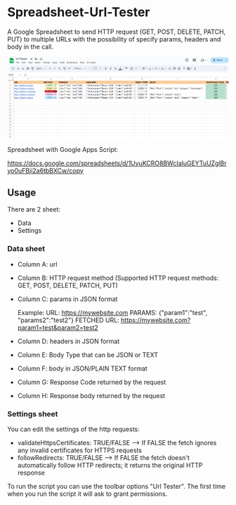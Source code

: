 # Spreadsheet-Url-Tester
A Google Spreadsheet to send HTTP request (GET, POST, DELETE, PATCH, PUT) to multiple URLs with the possibility of specify params, headers and body in the call.


![screenshot](Url-tester.png)



Spreadsheet with Google Apps Script:

https://docs.google.com/spreadsheets/d/1UyuKCRO8BWcIaluGEYTuUZglBryo0uFBji2a6tbBXCw/copy


## Usage

There are 2 sheet:
- Data
- Settings

### Data sheet

- Column A: url
- Column B: HTTP request method (Supported HTTP request methods: GET, POST, DELETE, PATCH, PUT)
- Column C: params in JSON format

     Example:
     URL: https://mywebsite.com
     PARAMS: {"param1":"test", "params2":"test2"}
     FETCHED URL: https://mywebsite.com?param1=test&param2=test2
  
- Column D: headers in JSON format
- Column E: Body Type that can be JSON or TEXT
- Column F: body in JSON/PLAIN TEXT format
- Column G: Response Code returned by the request
- Column H: Response body returned by the request
  

### Settings sheet

You can edit the settings of the http requests:

- validateHttpsCertificates: TRUE/FALSE --> If FALSE the fetch ignores any invalid certificates for HTTPS requests
- followRedirects: TRUE/FALSE --> If FALSE the fetch doesn't automatically follow HTTP redirects; it returns the original HTTP response


To run the script you can use the toolbar options "Url Tester". The first time when you run the script it will ask to grant permissions.
